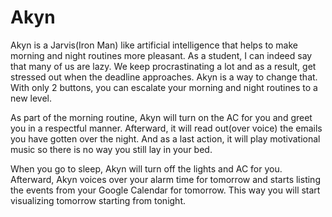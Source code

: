 # Akyn
Akyn is a Jarvis(Iron Man) like artificial intelligence that helps to make morning and night routines more pleasant. As a student, I can indeed say that many of us are lazy. We keep procrastinating a lot and as a result, get stressed out when the deadline approaches. Akyn is a way to change that. With only 2 buttons, you can escalate your morning and night routines to a new level.

As part of the morning routine, Akyn will turn on the AC for you and greet you in a respectful manner. Afterward, it will read out(over voice) the emails you have gotten over the night. And as a last action, it will play motivational music so there is no way you still lay in your bed.

When you go to sleep, Akyn will turn off the lights and AC for you. Afterward, Akyn voices over your alarm time for tomorrow and starts listing the events from your Google Calendar for tomorrow. This way you will start visualizing tomorrow starting from tonight.
